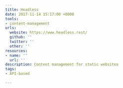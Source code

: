 ```yaml
---
title: Headless
date: 2017-11-14 15:17:00 +0000
tools:
- content-management
urls:
  website: https://www.headless.rest/
  github: ''
  twitter: ''
  other: ''
resources:
- name: ''
  url: ''
description: Content management for static websites
tags:
- API-based

---
```

